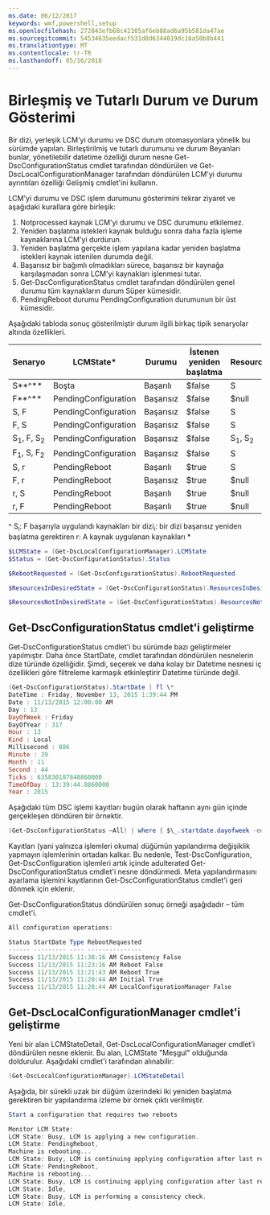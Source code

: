 ```yaml
---
ms.date: 06/12/2017
keywords: wmf,powershell,setup
ms.openlocfilehash: 272843efb68c42105af6eb88ad6a95b581da47ae
ms.sourcegitcommit: 54534635eedacf531d8d6344019dc16a50b8b441
ms.translationtype: MT
ms.contentlocale: tr-TR
ms.lasthandoff: 05/16/2018
---
```

# <a name="unified-and-consistent-state-and-status-representation"></a>Birleşmiş ve Tutarlı Durum ve Durum Gösterimi

Bir dizi, yerleşik LCM'yi durumu ve DSC durum otomasyonlara yönelik bu sürümde yapılan. Birleştirilmiş ve tutarlı durumunu ve durum Beyanları bunlar, yönetilebilir datetime özelliği durum nesne Get-DscConfigurationStatus cmdlet tarafından döndürülen ve Get-DscLocalConfigurationManager tarafından döndürülen LCM'yi durumu ayrıntıları özelliği Gelişmiş cmdlet'ini kullanın.

LCM'yi durumu ve DSC işlem durumunu gösterimini tekrar ziyaret ve aşağıdaki kurallara göre birleşik:
1.  Notprocessed kaynak LCM'yi durumu ve DSC durumunu etkilemez.
2.  Yeniden başlatma istekleri kaynak bulduğu sonra daha fazla işleme kaynaklarına LCM'yi durdurun.
3.  Yeniden başlatma gerçekte işlem yapılana kadar yeniden başlatma istekleri kaynak istenilen durumda değil.
4.  Başarısız bir bağımlı olmadıkları sürece, başarısız bir kaynağa karşılaşmadan sonra LCM'yi kaynakları işlenmesi tutar.
5.  Get-DscConfigurationStatus cmdlet tarafından döndürülen genel durumu tüm kaynakların durum Süper kümesidir.
6.  PendingReboot durumu PendingConfiguration durumunun bir üst kümesidir.

Aşağıdaki tabloda sonuç gösterilmiştir durum ilgili birkaç tipik senaryolar altında özellikleri.

| **Senaryo**                    | **LCMState\***       | **Durumu** | **İstenen yeniden başlatma**  | **ResourcesInDesiredState**  | **ResourcesNotInDesiredState** |
|---------------------------------|----------------------|------------|---------------|------------------------------|--------------------------------|
| S**^**                          | Boşta                 | Başarılı    | $false        | S                            | $null                          |
| F**^**                          | PendingConfiguration | Başarısız    | $false        | $null                        | F                              |
| S, F                             | PendingConfiguration | Başarısız    | $false        | S                            | F                              |
| F, S                             | PendingConfiguration | Başarısız    | $false        | S                            | F                              |
| S<sub>1</sub>, F, S<sub>2</sub> | PendingConfiguration | Başarısız    | $false        | S<sub>1</sub>, S<sub>2</sub> | F                              |
| F<sub>1</sub>, S, F<sub>2</sub> | PendingConfiguration | Başarısız    | $false        | S                            | F<sub>1</sub>, F<sub>2</sub>   |
| S, r                            | PendingReboot        | Başarılı    | $true         | S                            | R                              |
| F, r                            | PendingReboot        | Başarısız    | $true         | $null                        | F, r                           |
| r, S                            | PendingReboot        | Başarılı    | $true         | $null                        | R                              |
| r, F                            | PendingReboot        | Başarılı    | $true         | $null                        | R                              |

^ S<sub>ı</sub>: F başarıyla uygulandı kaynakları bir dizi<sub>ı</sub>: bir dizi başarısız yeniden başlatma gerektiren r: A kaynak uygulanan kaynakları \*

```powershell
$LCMState = (Get-DscLocalConfigurationManager).LCMState
$Status = (Get-DscConfigurationStatus).Status

$RebootRequested = (Get-DscConfigurationStatus).RebootRequested

$ResourcesInDesiredState = (Get-DscConfigurationStatus).ResourcesInDesiredState

$ResourcesNotInDesiredState = (Get-DscConfigurationStatus).ResourcesNotInDesiredState
```
## <a name="enhancement-in-get-dscconfigurationstatus-cmdlet"></a>Get-DscConfigurationStatus cmdlet'i geliştirme

Get-DscConfigurationStatus cmdlet'i bu sürümde bazı geliştirmeler yapılmıştır. Daha önce StartDate, cmdlet tarafından döndürülen nesnelerin dize türünde özelliğidir. Şimdi, seçerek ve daha kolay bir Datetime nesnesi iç özellikleri göre filtreleme karmaşık etkinleştirir Datetime türünde değil.
```powershell
(Get-DscConfigurationStatus).StartDate | fl \*
DateTime : Friday, November 13, 2015 1:39:44 PM
Date : 11/13/2015 12:00:00 AM
Day : 13
DayOfWeek : Friday
DayOfYear : 317
Hour : 13
Kind : Local
Millisecond : 886
Minute : 39
Month : 11
Second : 44
Ticks : 635830187848860000
TimeOfDay : 13:39:44.8860000
Year : 2015
```

Aşağıdaki tüm DSC işlemi kayıtları bugün olarak haftanın aynı gün içinde gerçekleşen döndüren bir örnektir.
```powershell
(Get-DscConfigurationStatus –All) | where { $\_.startdate.dayofweek -eq (Get-Date).DayOfWeek }
```

Kayıtları (yani yalnızca işlemleri okuma) düğümün yapılandırma değişiklik yapmayın işlemlerinin ortadan kalkar. Bu nedenle, Test-DscConfiguration, Get-DscConfiguration işlemleri artık içinde adulterated Get-DscConfigurationStatus cmdlet'i nesne döndürmedi.
Meta yapılandırmasını ayarlama işlemini kayıtlarının Get-DscConfigurationStatus cmdlet'i geri dönmek için eklenir.

Get-DscConfigurationStatus döndürülen sonuç örneği aşağıdadır – tüm cmdlet'i.
```powershell
All configuration operations:

Status StartDate Type RebootRequested
------ --------- ---- ---------------
Success 11/13/2015 11:38:16 AM Consistency False
Success 11/13/2015 11:23:16 AM Reboot False
Success 11/13/2015 11:21:43 AM Reboot True
Success 11/13/2015 11:20:44 AM Initial True
Success 11/13/2015 11:20:44 AM LocalConfigurationManager False
```

## <a name="enhancement-in-get-dsclocalconfigurationmanager-cmdlet"></a>Get-DscLocalConfigurationManager cmdlet'i geliştirme
Yeni bir alan LCMStateDetail, Get-DscLocalConfigurationManager cmdlet'i döndürülen nesne eklenir. Bu alan, LCMState "Meşgul" olduğunda doldurulur. Aşağıdaki cmdlet'i tarafından alınabilir:
```powershell
(Get-DscLocalConfigurationManager).LCMStateDetail
```

Aşağıda, bir sürekli uzak bir düğüm üzerindeki iki yeniden başlatma gerektiren bir yapılandırma izleme bir örnek çıktı verilmiştir.
```powershell
Start a configuration that requires two reboots

Monitor LCM State:
LCM State: Busy, LCM is applying a new configuration.
LCM State: PendingReboot,
Machine is rebooting...
LCM State: Busy, LCM is continuing applying configuration after last reboot.
LCM State: PendingReboot,
Machine is rebooting...
LCM State: Busy, LCM is continuing applying configuration after last reboot.
LCM State: Idle,
LCM State: Busy, LCM is performing a consistency check.
LCM State: Idle,
```

